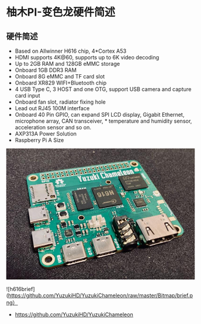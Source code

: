 # 柚木PI-变色龙硬件简述

## 硬件简述

* Based on Allwinner H616 chip, 4*Cortex A53
* HDMI supports 4K@60, supports up to 6K video decoding
* Up to 2GB RAM and 128GB eMMC storage
* Onboard 1GB DDR3 RAM
* Onboard 8G eMMC and TF card slot
* Onboard XR829 WIFI+Bluetooth chip
* 4 USB Type C, 3 HOST and one OTG, support USB camera and capture card input
* Onboard fan slot, radiator fixing hole
* Lead out RJ45 100M interface
* Onboard 40 Pin GPIO, can expand SPI LCD display, Gigabit Ethernet, microphone array, CAN transceiver, * temperature and humidity sensor, acceleration sensor and so on.
* AXP313A Power Solution
* Raspberry Pi A Size

![YuzukiChameleon](https://github.com/YuzukiHD/YuzukiChameleon/raw/master/Bitmap/main.jpeg)


![h616brief](https://github.com/YuzukiHD/YuzukiChameleon/raw/master/Bitmap/brief.png）

* https://github.com/YuzukiHD/YuzukiChameleon